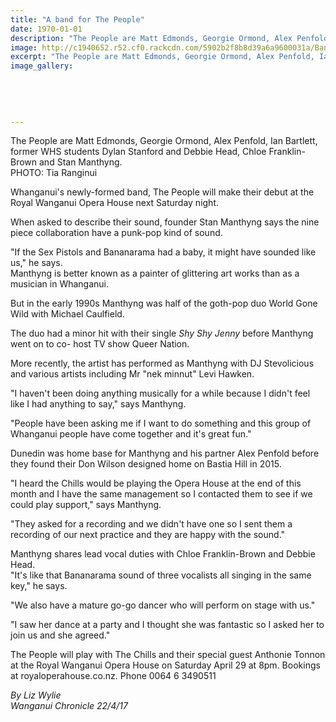 ```yaml
---
title: "A band for The People"
date: 1970-01-01
description: "The People are Matt Edmonds, Georgie Ormond, Alex Penfold, Ian Bartlett, former WHS students Dylan Stanford and Debbie Head, Chloe Franklin-Brown and Stan Manthyng..."
image: http://c1940652.r52.cf0.rackcdn.com/5902b2f8b8d39a6a9600031a/Band-The-People-WU-ex.jpg
excerpt: "The People are Matt Edmonds, Georgie Ormond, Alex Penfold, Ian Bartlett, former WHS students Dylan Stanford and Debbie Head, Chloe Franklin-Brown and Stan Manthyng."
image_gallery:
    
    
    
    
    
---
```


<p><span>The People are Matt Edmonds, Georgie Ormond, Alex Penfold, Ian Bartlett, former WHS students Dylan Stanford and Debbie Head, Chloe Franklin-Brown and Stan Manthyng. <br />PHOTO: Tia Ranginui</span></p>
<p>Whanganui's newly-formed band, The People will make their debut at the Royal Wanganui Opera House next Saturday night.</p>
<p>When asked to describe their sound, founder Stan Manthyng says the nine piece collaboration have a punk-pop kind of sound.</p>
<p>"If the Sex Pistols and Bananarama had a baby, it might have sounded like us," he says.<br />Manthyng is better known as a painter of glittering art works than as a musician in Whanganui.</p>
<p>But in the early 1990s Manthyng was half of the goth-pop duo World Gone Wild with Michael Caulfield.</p>
<p>The duo had a minor hit with their single&nbsp;<em>Shy Shy Jenny</em>&nbsp;before Manthyng went on to co- host TV show Queer Nation.</p>
<p>More recently, the artist has performed as Manthyng with DJ Stevolicious and various artists including Mr "nek minnut" Levi Hawken.</p>
<p>"I haven't been doing anything musically for a while because I didn't feel like I had anything to say," says Manthyng.</p>
<p>"People have been asking me if I want to do something and this group of Whanganui people have come together and it's great fun."</p>
<p>Dunedin was home base for Manthyng and his partner Alex Penfold before they found their Don Wilson designed home on Bastia Hill in 2015.</p>
<p>"I heard the Chills would be playing the Opera House at the end of this month and I have the same management so I contacted them to see if we could play support," says Manthyng.&nbsp;</p>
<p>"They asked for a recording and we didn't have one so I sent them a recording of our next practice and they are happy with the sound."</p>
<p>Manthyng shares lead vocal duties with Chloe Franklin-Brown and Debbie Head.<br />"It's like that Bananarama sound of three vocalists all singing in the same key," he says.</p>
<p>"We also have a mature go-go dancer who will perform on stage with us."</p>
<p>"I saw her dance at a party and I thought she was fantastic so I asked her to join us and she agreed."</p>
<p>The People will play with The Chills and their special guest Anthonie Tonnon at the Royal Wanganui Opera House on Saturday April 29 at 8pm. Bookings at royaloperahouse.co.nz. Phone 0064 6 3490511</p>
<p class="clear syndicator"><em>By Liz Wylie</em><br /><em>Wanganui Chronicle 22/4/17</em></p>

